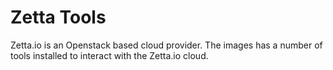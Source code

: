 # Zetta Tools

Zetta.io is an Openstack based cloud provider. The images has a number of tools installed to interact with the 
Zetta.io cloud. 

